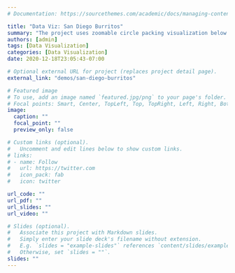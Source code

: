 ```yaml
---
# Documentation: https://sourcethemes.com/academic/docs/managing-content/

title: "Data Viz: San Diego Burritos"
summary: "The project uses zoomable circle packing visualization below shows the burritos and their ratings in San Diego."
authors: [admin]
tags: [Data Visualization]
categories: [Data Visualization]
date: 2020-12-18T23:05:43-07:00

# Optional external URL for project (replaces project detail page).
external_link: "demos/san-diego-burritos"

# Featured image
# To use, add an image named `featured.jpg/png` to your page's folder.
# Focal points: Smart, Center, TopLeft, Top, TopRight, Left, Right, BottomLeft, Bottom, BottomRight.
image:
  caption: ""
  focal_point: ""
  preview_only: false

# Custom links (optional).
#   Uncomment and edit lines below to show custom links.
# links:
# - name: Follow
#   url: https://twitter.com
#   icon_pack: fab
#   icon: twitter

url_code: ""
url_pdf: ""
url_slides: ""
url_video: ""

# Slides (optional).
#   Associate this project with Markdown slides.
#   Simply enter your slide deck's filename without extension.
#   E.g. `slides = "example-slides"` references `content/slides/example-slides.md`.
#   Otherwise, set `slides = ""`.
slides: ""
---
```

